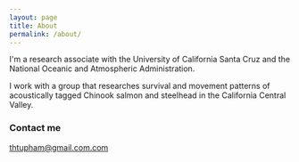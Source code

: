 ```yaml
---
layout: page
title: About
permalink: /about/
---
```


I'm a research associate with the University of California Santa Cruz and the National Oceanic and Atmospheric Administration. 

I work with a group that researches survival and movement patterns of acoustically tagged Chinook salmon and steelhead in the California Central Valley.

### Contact me

[thtupham@gmail.com.com](mailto:thtupham@gmail.com)